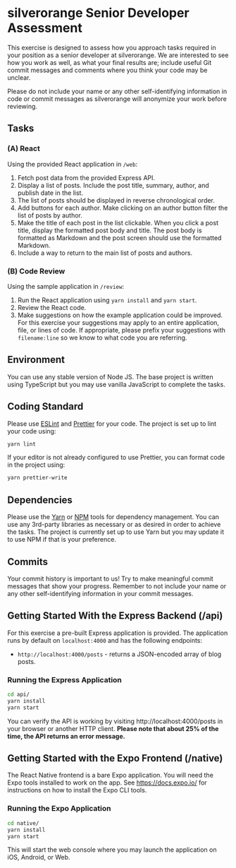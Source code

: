 silverorange Senior Developer Assessment
========================================

This exercise is designed to assess how you approach tasks required in your
position as a senior developer at silverorange. We are interested to see how
you work as well, as what your final results are; include useful Git commit
messages and comments where you think your code may be unclear.

Please do not include your name or any other self-identifying information in
code or commit messages as silverorange will anonymize your work before
reviewing.

Tasks
-----
### (A) React

Using the provided React application in `/web`:

 1. Fetch post data from the provided Express API.
 2. Display a list of posts. Include the post title, summary, author, and
    publish date in the list.
 3. The list of posts should be displayed in reverse chronological order.
 4. Add buttons for each author. Make clicking on an author button filter
    the list of posts by author.
 5. Make the title of each post in the list clickable. When you click a post
    title, display the formatted post body and title. The post body is
    formatted as Markdown and the post screen should use the formatted Markdown.
 6. Include a way to return to the main list of posts and authors.

### (B) Code Review

Using the sample application in `/review`:

 1. Run the React application using `yarn install` and `yarn start`.
 2. Review the React code.
 3. Make suggestions on how the example application could be improved. For this
    exercise your suggestions may apply to an entire application, file, or
    lines of code. If appropriate, please prefix your suggestions with
    `filename:line` so we know to what code you are referring.

Environment
-----------
You can use any stable version of Node JS. The base project is written using
TypeScript but you may use vanilla JavaScript to complete the tasks.

Coding Standard
---------------
Please use [ESLint](https://eslint.org/) and [Prettier](https://prettier.io/)
for your code. The project is set up to lint your code using:
```sh
yarn lint
```

If your editor is not already configured to use Prettier, you can format code
in the project using:
```sh
yarn prettier-write
```

Dependencies
------------
Please use the [Yarn](https://yarnpkg.com/) or
[NPM](https://docs.npmjs.com/cli/npm) tools for dependency
management. You can use any 3rd-party libraries as necessary or as desired in
order to achieve the tasks. The project is currently set up to use Yarn but
you may update it to use NPM if that is your preference.

Commits
-------
Your commit history is important to us! Try to make meaningful commit messages
that show your progress. Remember to not include your name or any other
self-identifying information in your commit messages.

Getting Started With the Express Backend (/api)
-----------------------------------------------
For this exercise a pre-built Express application is provided. The application
runs by default on `localhost:4000` and has the following endpoints:

 - `http://localhost:4000/posts` - returns a JSON-encoded array of blog posts.

### Running the Express Application

```sh
cd api/
yarn install
yarn start
```

You can verify the API is working by visiting http://localhost:4000/posts in
your browser or another HTTP client. **Please note that about 25% of the time,
the API returns an error message.**

Getting Started with the Expo Frontend (/native)
------------------------------------------------
The React Native frontend is a bare Expo application. You will need the Expo
tools installed to work on the app. See https://docs.expo.io/ for instructions
on how to install the Expo CLI tools.

### Running the Expo Application

```sh
cd native/
yarn install
yarn start
```

This will start the web console where you may launch the application on iOS,
Android, or Web.
